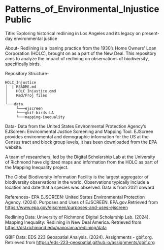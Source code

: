 # Patterns_of_Environmental_Injustice Public

Title: Exploring historical redlining in Los Angeles and its legacy on present-day environmental justice

About-
Redlining is a loaning practice from the 1930’s Home Owners’ Loan Corporation (HOLC), brought on as a part of the New Deal. This repository aims to analyze the impact of redlining on observations of biodiversity, specifically birds. 

Repository Structure-
```
HOLC_Injustice
│  | README.md
│    HOLC_Injustice.qmd
│    Rmd/Proj files    
│
└───data
     └───ejscreen
     └───gbif-birds-LA
     └───mapping-inequality
``` 
Data-
Data from the United States Environmental Protection Agency’s EJScreen: Environmental Justice Screening and Mapping Tool. EJScreen provides environmental and demographic information for the US at the Census tract and block group levels, it has been downloaded from the EPA website.

A team of researchers, led by the Digital Scholarship Lab at the University of Richmond have digitized maps and information from the HOLC as part of the Mapping Inequality project.

The Global Biodiversity Information Facility is the largest aggregator of biodiversity observations in the world. Observations typically include a location and date that a species was observed. Data is from 2021 onward
 
References-
EPA EJSCREEN: United States Environmental Protection Agency. (2024). Purposes and Uses of EJSCREEN. EPA.gov.Retrieved from https://www.epa.gov/ejscreen/purposes-and-uses-ejscreen

Redlining Data: University of Richmond Digital Scholarship Lab. (2024). Mapping Inequality: Redlining in New Deal America. Retrieved from https://dsl.richmond.edu/panorama/redlining/data

GBIF Data: EDS 223 Geospatial Analysis. (2024). Assignments - gbif.org. Retrieved from https://eds-223-geospatial.github.io/assignments/gbif.org
